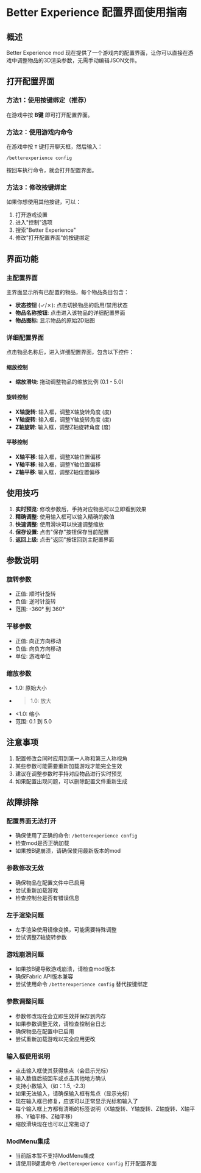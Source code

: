 # Better Experience 配置界面使用指南

## 概述

Better Experience mod 现在提供了一个游戏内的配置界面，让你可以直接在游戏中调整物品的3D渲染参数，无需手动编辑JSON文件。

## 打开配置界面

### 方法1：使用按键绑定（推荐）
在游戏中按 **B键** 即可打开配置界面。

### 方法2：使用游戏内命令
在游戏中按 `T` 键打开聊天框，然后输入：
```
/betterexperience config
```
按回车执行命令，就会打开配置界面。

### 方法3：修改按键绑定
如果你想使用其他按键，可以：
1. 打开游戏设置
2. 进入"控制"选项
3. 搜索"Better Experience"
4. 修改"打开配置界面"的按键绑定

## 界面功能

### 主配置界面

主界面显示所有已配置的物品，每个物品条目包含：

- **状态按钮** (✓/✗): 点击切换物品的启用/禁用状态
- **物品名称按钮**: 点击进入该物品的详细配置界面
- **物品图标**: 显示物品的原始2D贴图

### 详细配置界面

点击物品名称后，进入详细配置界面，包含以下控件：

#### 缩放控制
- **缩放滑块**: 拖动调整物品的缩放比例 (0.1 - 5.0)

#### 旋转控制
- **X轴旋转**: 输入框，调整X轴旋转角度 (度)
- **Y轴旋转**: 输入框，调整Y轴旋转角度 (度)  
- **Z轴旋转**: 输入框，调整Z轴旋转角度 (度)

#### 平移控制
- **X轴平移**: 输入框，调整X轴位置偏移
- **Y轴平移**: 输入框，调整Y轴位置偏移
- **Z轴平移**: 输入框，调整Z轴位置偏移

## 使用技巧

1. **实时预览**: 修改参数后，手持对应物品可以立即看到效果
2. **精确调整**: 使用输入框可以输入精确的数值
3. **快速调整**: 使用滑块可以快速调整缩放
4. **保存设置**: 点击"保存"按钮保存当前配置
5. **返回上级**: 点击"返回"按钮回到主配置界面

## 参数说明

### 旋转参数
- 正值: 顺时针旋转
- 负值: 逆时针旋转
- 范围: -360° 到 360°

### 平移参数
- 正值: 向正方向移动
- 负值: 向负方向移动
- 单位: 游戏单位

### 缩放参数
- 1.0: 原始大小
- >1.0: 放大
- <1.0: 缩小
- 范围: 0.1 到 5.0

## 注意事项

1. 配置修改会同时应用到第一人称和第三人称视角
2. 某些参数可能需要重新加载游戏才能完全生效
3. 建议在调整参数时手持对应物品进行实时预览
4. 如果配置出现问题，可以删除配置文件重新生成

## 故障排除

### 配置界面无法打开
- 确保使用了正确的命令: `/betterexperience config`
- 检查mod是否正确加载
- 如果按B键崩溃，请确保使用最新版本的mod

### 参数修改无效
- 确保物品在配置文件中已启用
- 尝试重新加载游戏
- 检查控制台是否有错误信息

### 左手渲染问题
- 左手渲染使用镜像变换，可能需要特殊调整
- 尝试调整Z轴旋转参数

### 游戏崩溃问题
- 如果按B键导致游戏崩溃，请检查mod版本
- 确保Fabric API版本兼容
- 尝试使用命令 `/betterexperience config` 替代按键绑定

### 参数调整问题
- 参数修改现在会立即生效并保存到内存
- 如果参数调整无效，请检查控制台日志
- 确保物品在配置中已启用
- 尝试重新加载游戏以完全应用更改

### 输入框使用说明
- 点击输入框使其获得焦点（会显示光标）
- 输入数值后按回车或点击其他地方确认
- 支持小数输入（如：1.5, -2.3）
- 如果无法输入，请确保输入框有焦点（显示光标）
- 现在输入框已修复，应该可以正常显示光标和输入了
- 每个输入框上方都有清晰的标签说明（X轴旋转、Y轴旋转、Z轴旋转、X轴平移、Y轴平移、Z轴平移）
- 缩放滑块现在也可以正常拖动了

### ModMenu集成
- 当前版本暂不支持ModMenu集成
- 请使用B键或命令 `/betterexperience config` 打开配置界面
